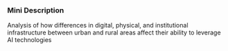 ### Mini Description

Analysis of how differences in digital, physical, and institutional infrastructure between urban and rural areas affect their ability to leverage AI technologies
